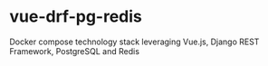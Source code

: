 # vue-drf-pg-redis
Docker compose technology stack leveraging Vue.js, Django REST Framework, PostgreSQL and Redis